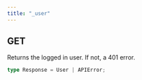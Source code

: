```yaml
---
title: "_user"
---
```


## GET

Returns the logged in user. If not, a 401 error.

```ts
type Response = User | APIError;
```
